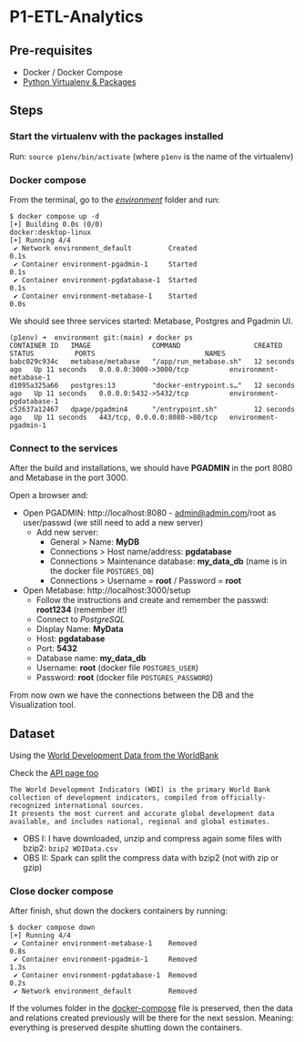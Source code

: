 # P1-ETL-Analytics

## Pre-requisites
* Docker / Docker Compose
* [Python Virtualenv & Packages](environment/virtual_environment.md)

## Steps
### Start the virtualenv with the packages installed
Run: `source p1env/bin/activate` (where `p1env` is the name of the virtualenv)

### Docker compose
From the terminal, go to the [_environment_](environment) folder and run:
```shell
$ docker compose up -d
[+] Building 0.0s (0/0)                                                                                                                                                   docker:desktop-linux
[+] Running 4/4
 ✔ Network environment_default         Created                                                                                                                                            0.1s
 ✔ Container environment-pgadmin-1     Started                                                                                                                                            0.1s
 ✔ Container environment-pgdatabase-1  Started                                                                                                                                            0.1s
 ✔ Container environment-metabase-1    Started                                                                                                                                          0.0s
```
We should see three services started: Metabase, Postgres and Pgadmin UI.
```
(p1env) ➜  environment git:(main) ✗ docker ps
CONTAINER ID   IMAGE               COMMAND                  CREATED          STATUS          PORTS                           NAMES
babc029c934c   metabase/metabase   "/app/run_metabase.sh"   12 seconds ago   Up 11 seconds   0.0.0.0:3000->3000/tcp          environment-metabase-1
d1095a325a66   postgres:13         "docker-entrypoint.s…"   12 seconds ago   Up 11 seconds   0.0.0.0:5432->5432/tcp          environment-pgdatabase-1
c52637a12467   dpage/pgadmin4      "/entrypoint.sh"         12 seconds ago   Up 11 seconds   443/tcp, 0.0.0.0:8080->80/tcp   environment-pgadmin-1
```

### Connect to the services
After the build and installations, we should have __PGADMIN__ in the port 8080 and Metabase in the port 3000.

Open a browser and:
* Open PGADMIN: http://localhost:8080 - admin@admin.com/root as user/passwd (we still need to add a new server)
  * Add new server:
    * General > Name: __MyDB__
    * Connections > Host name/address: __pgdatabase__ 
    * Connections > Maintenance database: __my_data_db__ (name is in the docker file `POSTGRES_DB`)
    * Connections > Username = __root__ / Password = __root__
* Open Metabase: http://localhost:3000/setup
  * Follow the instructions and create and remember the passwd: __root1234__ (remember it!)
  * Connect to _PostgreSQL_
  * Display Name: __MyData__
  * Host: __pgdatabase__
  * Port: __5432__
  * Database name: __my_data_db__
  * Username: __root__ (docker file `POSTGRES_USER`)
  * Password: __root__ (docker file `POSTGRES_PASSWORD`)

From now own we have the connections between the DB and the Visualization tool.

## Dataset
Using the [World Development Data from the WorldBank](https://datacatalog.worldbank.org/search/dataset/0037712/World-Development-Indicators)

Check the [API page too](https://datahelpdesk.worldbank.org/knowledgebase/articles/889386-developer-information-overview)
```
The World Development Indicators (WDI) is the primary World Bank collection of development indicators, compiled from officially-recognized international sources. 
It presents the most current and accurate global development data available, and includes national, regional and global estimates.
```

- OBS I: I have downloaded, unzip and compress again some files with bzip2: `bzip2 WDIData.csv`
- OBS II: Spark can split the compress data with bzip2 (not with zip or gzip)

### Close docker compose
After finish, shut down the dockers containers by running:
```shell
$ docker compose down
[+] Running 4/4
 ✔ Container environment-metabase-1    Removed                                                                                                                                            0.8s
 ✔ Container environment-pgadmin-1     Removed                                                                                                                                            1.3s
 ✔ Container environment-pgdatabase-1  Removed                                                                                                                                            0.2s
 ✔ Network environment_default         Removed
```

If the volumes folder in the [docker-compose](environment/docker-compose.yaml) file is preserved, then the data and relations created previously will be there for the next session. 
Meaning: everything is preserved despite shutting down the containers.
